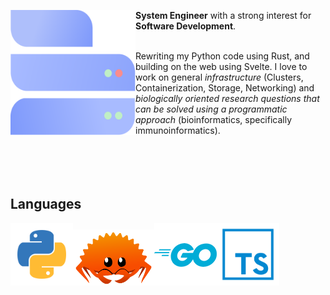 <a href="https://blastorios.io/"><img align="left" src="https://raw.githubusercontent.com/Blastorios/Blastorios/master/images/B-logo.svg" alt="Blastorios" width="200" height="200"/></a>
<p><strong>System Engineer</strong> with a strong interest for <strong>Software Development</strong>.</p><br />Rewriting my Python code using Rust, and building on the web using Svelte. I love to work on general <em>infrastructure</em> (Clusters, Containerization, Storage, Networking) and <em>biologically oriented research questions that can be solved using a programmatic approach</em> (bioinformatics, specifically immunoinformatics).
<br>
<br>
<br>
<br>
<br>

## Languages
<a href="https://www.python.org/"><img src="https://raw.githubusercontent.com/Blastorios/Blastorios/master/images/python-logo.png" alt="Python" width="100" height="100"></a><a href="https://www.rust-lang.org/"><img src="https://raw.githubusercontent.com/Blastorios/Blastorios/master/images/rust_render.png" alt="Rust" width="130" height="90"></a><a href="https://go.dev/"><img src="https://raw.githubusercontent.com/Blastorios/Blastorios/master/images/go_render.png" alt="Go" width="100" height="100"></a><a href="https://www.typescriptlang.org/"><img src="https://raw.githubusercontent.com/Blastorios/Blastorios/master/images/typescript-def.png" alt="Typescript" width="100" height="100"></a>
